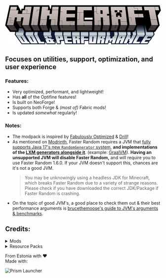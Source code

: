 # ![Minecraft: QoL & Performance](https://github.com/FantomTchi7/QoL-Performance/blob/main/Branding/Logo.png?raw=true)

## Focuses on utilities, support, optimization, and user experience

### Features:
- Very optimized, performant, and lightweight!
- Has **all** of the Optifine features!
- Is built on NeoForge!
- Supports both Forge & *(most of)* Fabric mods!
- Is updated *somewhat* regularly!

### Notes:
- The modpack is inspired by [Fabulously Optimized](https://modrinth.com/modpack/fabulously-optimized) & [Drill](https://modrinth.com/modpack/drill)!
- As mentioned on [Modrinth](https://modrinth.com/mod/faster-random), Faster Random requires a JVM that [fully supports Java 17's new `RandomGenerator` system](https://gist.github.com/AnOpenSauceDev/36719f1ed2770fa0094d6be618b137e3), **and implementations of the [LXM generators alongside it](https://openjdk.org/jeps/356)**. (example: [GraalVM](https://www.graalvm.org/)). **Having an unsupported JVM will disable Faster Random,** and will require you to use Faster Random 1.6.0. If your JVM doesn't support this, chances are it's not a good JVM.
    > You may be unknowingly using a headless JDK for Minecraft, which breaks Faster Random due to a variety of strange reasons. Please check if you have downloaded the correct JDK/Package if Faster Random is crashing.
- On the topic of good JVM's, a good place to check them out & their best performance arguments is [brucethemoose's guide to JVM's arguments & benchmarks](https://github.com/brucethemoose/Minecraft-Performance-Flags-Benchmarks).

## Credits:
<details>
<summary>Mods</summary>
<ul>
    <li><a href="https://modrinth.com/mod/DSVgwcji">AI-Improvements</a> by BuiltBrokenModding</li>
    <li><a href="https://modrinth.com/mod/kzwxhsjp">Accurate Block Placement</a> by Clayborn, Flourick, KadTheHunter, schwar</li>
    <li><a href="https://modrinth.com/mod/SvXrP8rT">AchievementOptimizer</a> by Big_Energy</li>
    <li><a href="https://modrinth.com/mod/Gi02250Z">Almanac</a> by frikinjay</li>
    <li><a href="https://modrinth.com/mod/r0v8vy1s">Alternate Current</a> by Space   Walker</li>
    <li><a href="https://modrinth.com/mod/PRN43VSY">Animatica</a> by FoundationGames</li>
    <li><a href="https://modrinth.com/mod/lhGA9TYQ">Architectury</a> by shedaniel</li>
    <li><a href="https://modrinth.com/mod/lOOpEntO">AttributeFix</a> by Darkhax</li>
    <li><a href="https://modrinth.com/mod/g96Z4WVZ">BadOptimizations</a> by Thosea</li>
    <li><a href="https://modrinth.com/mod/MBAkmtvl">Balm</a> by BlayTheNinth</li>
    <li><a href="https://modrinth.com/mod/kKwy3HU9">Better Beds</a> by TeamMidnightDust, Motschen</li>
    <li><a href="https://modrinth.com/mod/KUZAAwdD">Better Mods Button</a> by Fuzs</li>
    <li><a href="https://modrinth.com/mod/m5T5xmUy">BetterGrassify</a> by UltimatChamp, JayemCeekay</li>
    <li><a href="https://modrinth.com/mod/M08ruV16">Bobby</a> by johni0702</li>
    <li><a href="https://modrinth.com/mod/uy4Cnpcm">Bookshelf</a> by Darkhax</li>
    <li><a href="https://modrinth.com/mod/otVJckYQ">CIT Resewn</a> by SHsuperCM</li>
    <li><a href="https://modrinth.com/mod/yYE9h4iu">CITResewnNeoPatcher</a></li>
    <li><a href="https://modrinth.com/mod/rrwQMaWQ">Camera Utils</a> by Max Henkel</li>
    <li><a href="https://modrinth.com/mod/89Wsn8GD">Capes</a> by Cael</li>
    <li><a href="https://www.curseforge.com/projects/459701">Catalogue</a> by MrCrayfish</li>
    <li><a href="https://modrinth.com/mod/dv57xmf9">Cerulean</a> by Toni, Mephodio</li>
    <li><a href="https://modrinth.com/mod/Wb5oqrBJ">Chat Heads</a> by dzwdz, Fourmisain</li>
    <li><a href="https://modrinth.com/mod/DnL1AGAI">Chat Impressive Animation</a> by Wulian233, TexTrue</li>
    <li><a href="https://modrinth.com/mod/JaNmzvA8">Chunks Fade In</a> by kerudion (koteinik)</li>
    <li><a href="https://modrinth.com/mod/fALzjamp">Chunky</a> by pop4959</li>
    <li><a href="https://modrinth.com/mod/9s6osm5g">Cloth Config v15 API</a> by shedaniel</li>
    <li><a href="https://modrinth.com/mod/Wnxd13zP">Clumps</a> by Jared</li>
    <li><a href="https://modrinth.com/mod/dQcfqGbl">Cobweb</a> by Crystal Spider, Moonstone Webber, Noir</li>
    <li><a href="https://modrinth.com/mod/e0M1UDsY">Collective</a> by Rick South</li>
    <li><a href="https://modrinth.com/mod/COlSi5iR">Concurrent Chunk Management Engine</a> by RelativityMC, ishland</li>
    <li><a href="https://www.curseforge.com/projects/457570">Configured</a> by MrCrayfish</li>
    <li><a href="https://modrinth.com/mod/SISoSFPP">Configured Defaults</a> by Fuzs</li>
    <li><a href="https://modrinth.com/mod/FYpiwiBR">Connector Extras</a> by Su5eD</li>
    <li><a href="https://modrinth.com/mod/1IjD5062">Continuity</a> by PepperCode1</li>
    <li><a href="https://modrinth.com/mod/DOUdJVEm">Controlify</a> by isXander</li>
    <li><a href="https://modrinth.com/mod/DMu0oBKf">Crafting Tweaks</a> by BlayTheNinth</li>
    <li><a href="https://modrinth.com/mod/ETlrkaYF">Cubes Without Borders</a> by Kir_Antipov</li>
    <li><a href="https://modrinth.com/mod/LQ3K71Q1">Dynamic FPS</a> by juliand665 & LostLuma</li>
    <li><a href="https://modrinth.com/mod/fRiHVvU7">EMI</a> by Emi</li>
    <li><a href="https://modrinth.com/mod/OVuFYfre">Enhanced Block Entities</a> by FoundationGames</li>
    <li><a href="https://modrinth.com/mod/4I1XuqiY">Entity Model Features</a> by Traben</li>
    <li><a href="https://modrinth.com/mod/IMuO8COj">Entity Sound Features</a> by Traben</li>
    <li><a href="https://modrinth.com/mod/BVzZfTc1">Entity Texture Features</a> by Traben</li>
    <li><a href="https://modrinth.com/mod/NNAgCjsB">EntityCulling</a> by tr7zw</li>
    <li><a href="https://modrinth.com/mod/Ha28R6CL">Fabric Language Kotlin</a> by FabricMC</li>
    <li><a href="https://modrinth.com/mod/YBz7DOs8">FabricSkyBoxes</a> by AMereBagatelle</li>
    <li><a href="https://modrinth.com/mod/HpdHOPOp">FabricSkyBoxes Interop</a> by FlashyReese</li>
    <li><a href="https://modrinth.com/mod/9mtu0sUO">Fast IP Ping</a> by Fallen_Breath</li>
    <li><a href="https://modrinth.com/mod/z3TzcquW">Fast Paintings</a> by MehVahdJukaar</li>
    <li><a href="https://modrinth.com/mod/x1hIzbuY">FastQuit</a> by KingContaria</li>
    <li><a href="https://modrinth.com/mod/RfFxanNh">Faster Random</a> by AnOpenSauceDev</li>
    <li><a href="https://modrinth.com/mod/uXXizFIs">Ferrite Core</a> by malte0811</li>
    <li><a href="https://modrinth.com/mod/siXFh9dn">Fix Keyboard on Linux</a> by ishland</li>
    <li><a href="https://modrinth.com/mod/Aqlf1Shp">Forgified Fabric API</a> by Sinytra, FabricMC</li>
    <li><a href="https://modrinth.com/mod/hYykXjDp">Fzzy Config</a> by fzzyhmstrs</li>
    <li><a href="https://modrinth.com/mod/5CTSrY8X">GPUTape</a> by mr_toad</li>
    <li><a href="https://modrinth.com/mod/T0OUgf8P">Get It Together, Drops!</a> by bl4ckscor3</li>
    <li><a href="https://modrinth.com/mod/Rm4OOdHd">Hide Experimental Warning</a> by Rick South</li>
    <li><a href="https://modrinth.com/mod/5ZwdcRci">ImmediatelyFast</a> by RK_01</li>
    <li><a href="https://modrinth.com/mod/YL57xq9U">Iris</a> by coderbot, IMS212</li>
    <li><a href="https://modrinth.com/mod/nvQzSEkH">Jade</a> by Snownee</li>
    <li><a href="https://modrinth.com/mod/xuDOzCLy">Jade Addons</a> by Snownee</li>
    <li><a href="https://modrinth.com/mod/ordsPcFz">Kotlin for Forge</a></li>
    <li><a href="https://modrinth.com/mod/fQEb0iXm">Krypton</a> by tuxed</li>
    <li><a href="https://modrinth.com/mod/yBW8D80W">LambDynamicLights</a> by LambdAurora</li>
    <li><a href="https://modrinth.com/mod/uLbm7CG6">Language Reload</a> by Jerozgen</li>
    <li><a href="https://modrinth.com/mod/gK9mebQg">Leave My Bars Alone</a> by Fuzs</li>
    <li><a href="https://modrinth.com/mod/vE2FN5qn">Let Me Despawn</a> by frikinjay</li>
    <li><a href="https://modrinth.com/mod/gvQqBUqZ">Lithium</a> by 2No2Name, JellySquid</li>
    <li><a href="https://modrinth.com/mod/9ON3zv6e">Log Begone</a> by AzureDoom</li>
    <li><a href="https://modrinth.com/mod/x9BrsVME">MacOS Input Fixes</a> by hamarb123</li>
    <li><a href="https://modrinth.com/mod/codAaoxh">MidnightLib</a> by TeamMidnightDust, Motschen</li>
    <li><a href="https://modrinth.com/mod/sGmHWmeL">MixinTrace</a> by comp500</li>
    <li><a href="https://modrinth.com/mod/QdG47OkI">Model Gap Fix</a> by MehVahdJukaar</li>
    <li><a href="https://modrinth.com/mod/nmDcB62a">ModernFix</a> by embeddedt</li>
    <li><a href="https://modrinth.com/mod/twkfQtEc">Moonlight Lib</a> by MehVahdJukaar</li>
    <li><a href="https://modrinth.com/mod/8qkXwOnk">More Chat History</a> by JackFred</li>
    <li><a href="https://modrinth.com/mod/aC3cM3Vq">Mouse Tweaks</a> by Ivan Molodetskikh (YaLTeR)</li>
    <li><a href="https://modrinth.com/mod/nPZr02ET">NetherPortalFix</a> by BlayTheNinth</li>
    <li><a href="https://modrinth.com/mod/qQyHxfxd">No Chat Reports</a> by Aizistral</li>
    <li><a href="https://modrinth.com/mod/cWtswsPK">No Resource Pack Warnings Forge</a> by 1foxy2</li>
    <li><a href="https://modrinth.com/mod/KuNKN7d2">Noisium</a> by Steveplays28</li>
    <li><a href="https://modrinth.com/mod/yM94ont6">Not Enough Crashes</a> by Fudge</li>
    <li><a href="https://modrinth.com/mod/JuksLGBQ">OptiGUI</a> by opekope2</li>
    <li><a href="https://modrinth.com/mod/c7m1mi73">Packet Fixer</a> by TonimatasDEV</li>
    <li><a href="https://modrinth.com/mod/pJogNFap">Paginated Advancements</a> by DaFuqs</li>
    <li><a href="https://modrinth.com/mod/RSeLon5O">Particle Core</a> by fzzyhmstrs</li>
    <li><a href="https://modrinth.com/mod/3qAYkBMB">Polytone</a> by MehVahdJukaar</li>
    <li><a href="https://modrinth.com/mod/aaRl8GiW">PrickleMC</a> by Darkhax</li>
    <li><a href="https://modrinth.com/mod/3IuO68q1">Puzzle</a> by PuzzleMC, Motschen</li>
    <li><a href="https://modrinth.com/mod/QAGBst4M">Puzzles Lib</a> by Fuzs</li>
    <li><a href="https://modrinth.com/mod/Bh37bMuy">Reese's Sodium Options</a> by FlashyReese</li>
    <li><a href="https://modrinth.com/mod/ZP7xHXtw">Remove Reloading Screen</a> by dima_dencep</li>
    <li><a href="https://modrinth.com/mod/SBESx1ZS">ResolutionControl++</a> by juliand665, UltimateBoomer, fantahund, ModLabs</li>
    <li><a href="https://modrinth.com/mod/2eT495vq">Saturn</a> by AbdElAziz</li>
    <li><a href="https://modrinth.com/mod/Ps1zyz6x">ScalableLux</a> by Spottedleaf, ishland</li>
    <li><a href="https://modrinth.com/mod/4WWQxlQP">ServerCore</a> by Wesley1808</li>
    <li><a href="https://modrinth.com/mod/u58R1TMW">Sinytra Connector</a></li>
    <li><a href="https://modrinth.com/mod/trr0scVt">Smooth Scrolling Refurbished</a> by JustAlittleWolf</li>
    <li><a href="https://modrinth.com/mod/AANobbMI">Sodium</a> by JellySquid (jellysquid3), IMS212</li>
    <li><a href="https://modrinth.com/mod/PtjYWJkn">Sodium Extra</a> by FlashyReese</li>
    <li><a href="https://modrinth.com/mod/M25bkObt">Sodium Leaf Culling</a> by toni</li>
    <li><a href="https://modrinth.com/mod/d6MhxwRo">Soul Fire'd</a> by Crystal Spider, Moonstone Webber, Noir</li>
    <li><a href="https://modrinth.com/mod/MBLj38R0">Suggestion Tweaker</a> by VelizarBG</li>
    <li><a href="https://modrinth.com/mod/vSEH1ERy">ThreadTweak</a> by getchoo, UltimateBoomer, fantahund</li>
    <li><a href="https://modrinth.com/mod/wMkevcSR">Tiny Item Animations</a> by Trivaxy</li>
    <li><a href="https://modrinth.com/mod/vBbPDuOs">TxniLib</a> by Toni</li>
    <li><a href="https://modrinth.com/mod/wnEe9KBa">Very Many Players</a> by ishland</li>
    <li><a href="https://modrinth.com/mod/1eAoo2KR">YetAnotherConfigLib</a> by isXander</li>
</ul></details>

<details>
<summary>Resource Packs</summary>
<ul>
    <li><a href="https://modrinth.com/resourcepack/chat-reporting-helper">Chat Reporting Helper</a> by robotkoer</li>
    <li><a href="https://modrinth.com/resourcepack/translations-for-sodium">Translations for Sodium</a> by robotkoer</li>
    <li><a href="https://modrinth.com/resourcepack/snowiest-snow">Snowiest Snow</a> by Andrew6rant</li>
    <li><a href="https://modrinth.com/resourcepack/c418-songs-only">C418 Songs Only</a> by redsquare</li>
</ul></details>

From Estonia with ❤\
Made with:

![Prism Launcher](https://raw.githubusercontent.com/PrismLauncher/PrismLauncher/develop/program_info/org.prismlauncher.PrismLauncher.logo-darkmode.svg)